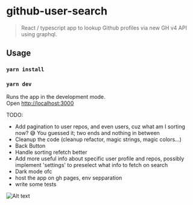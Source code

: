 # github-user-search

> React / typescript app to lookup Github profiles via new GH v4 API using graphql.

## Usage

### `yarn install`

### `yarn dev`

Runs the app in the development mode.<br>
Open [http://localhost:3000](http://localhost:3000)

TODO:

-   Add pagination to user repos, and even users, cuz what am I sorting now? 😅 You guessed it; two ends and nothing in between
-   Cleanup the code (cleanup refactor, magic strings, magic colors...)
-   Back Button
-   Handle sorting refetch better
-   Add more useful info about specific user profile and repos, possibly implement 'settings' to preselect what info to fetch on search
-   Dark mode ofc
-   host the app on gh pages, env sepparation
-   write some tests

![Alt text](/src/assets/images/demo.gif?raw=true 'Optional Title')
